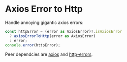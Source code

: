 # Axios Error to Http

Handle annoying gigantic axios errors:

```ts
const httpError = (error as AxiosError)?.isAxiosError
  ? axiosErrorToHttp(error as AxiosError)
  : error;
console.error(httpError);
```

Peer dependcies are [axios](https://www.npmjs.com/package/axios) and [http-errors](https://www.npmjs.com/package/http-errors).